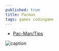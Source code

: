```yaml
---
published: true
title: Pacman
tags: games codingame
---
```

- [Pac-Man/Tips](https://strategywiki.org/wiki/Pac-Man/Tips)

![caption](https://cdn.wikimg.net/en/strategywiki/images/9/9b/PM_Maze_Diagram.png)